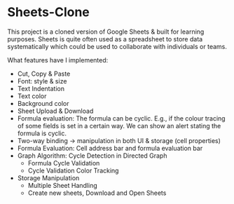# Sheets-Clone
This project is a cloned version of Google Sheets &amp; built for learning purposes. Sheets is quite often used as a spreadsheet to store data systematically which could be used to collaborate with individuals or teams.

What features have I implemented:
  - Cut, Copy & Paste
  - Font: style & size
  - Text Indentation
  - Text color
  - Background color
  - Sheet Upload & Download
  - Formula evaluation: The formula can be cyclic. E.g., if the colour tracing of some fields is set in a certain way. We can show an alert stating the formula is cyclic.
  - Two-way binding -> manipulation in both UI & storage (cell properties)
  - Formula Evaluation: Cell address bar and formula evaluation bar
  - Graph Algorithm: Cycle Detection in Directed Graph
	- Formula Cycle Validation
	- Cycle Validation Color Tracking
  - Storage Manipulation
	- Multiple Sheet Handling
	- Create new sheets, Download and Open Sheets
